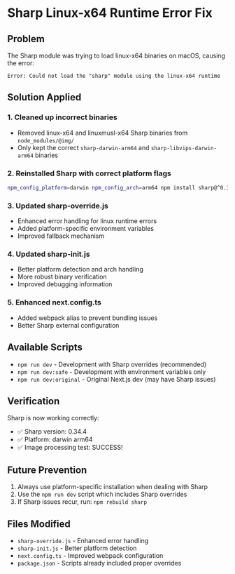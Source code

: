 # Sharp Linux-x64 Runtime Error Fix

## Problem
The Sharp module was trying to load linux-x64 binaries on macOS, causing the error:
```
Error: Could not load the "sharp" module using the linux-x64 runtime
```

## Solution Applied

### 1. Cleaned up incorrect binaries
- Removed linux-x64 and linuxmusl-x64 Sharp binaries from `node_modules/@img/`
- Only kept the correct `sharp-darwin-arm64` and `sharp-libvips-darwin-arm64` binaries

### 2. Reinstalled Sharp with correct platform flags
```bash
npm_config_platform=darwin npm_config_arch=arm64 npm install sharp@^0.34.4 --save --legacy-peer-deps
```

### 3. Updated sharp-override.js
- Enhanced error handling for linux runtime errors
- Added platform-specific environment variables
- Improved fallback mechanism

### 4. Updated sharp-init.js  
- Better platform detection and arch handling
- More robust binary verification
- Improved debugging information

### 5. Enhanced next.config.ts
- Added webpack alias to prevent bundling issues
- Better Sharp external configuration

## Available Scripts

- `npm run dev` - Development with Sharp overrides (recommended)
- `npm run dev:safe` - Development with environment variables only
- `npm run dev:original` - Original Next.js dev (may have Sharp issues)

## Verification

Sharp is now working correctly:
- ✅ Sharp version: 0.34.4
- ✅ Platform: darwin arm64  
- ✅ Image processing test: SUCCESS!

## Future Prevention

1. Always use platform-specific installation when dealing with Sharp
2. Use the `npm run dev` script which includes Sharp overrides
3. If Sharp issues recur, run: `npm rebuild sharp`

## Files Modified

- `sharp-override.js` - Enhanced error handling
- `sharp-init.js` - Better platform detection  
- `next.config.ts` - Improved webpack configuration
- `package.json` - Scripts already included proper overrides
